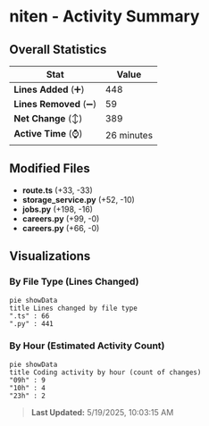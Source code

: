 # niten - Activity Summary 

## Overall Statistics

| Stat                   | Value                                                             |
| ---------------------- | ----------------------------------------------------------------- |
| **Lines Added** (➕)   | 448                                          |
| **Lines Removed** (➖) | 59                                        |
| **Net Change** (↕)    | 389                |
| **Active Time** (⌚)   | 26 minutes |


## Modified Files
- **route.ts** (+33, -33)
- **storage_service.py** (+52, -10)
- **jobs.py** (+198, -16)
- **careers.py** (+99, -0)
- **careers.py** (+66, -0)

## Visualizations

### By File Type (Lines Changed)

```mermaid
pie showData
title Lines changed by file type
".ts" : 66
".py" : 441
```

### By Hour (Estimated Activity Count)

```mermaid
pie showData
title Coding activity by hour (count of changes)
"09h" : 9
"10h" : 4
"23h" : 2
```


> **Last Updated:** 5/19/2025, 10:03:15 AM